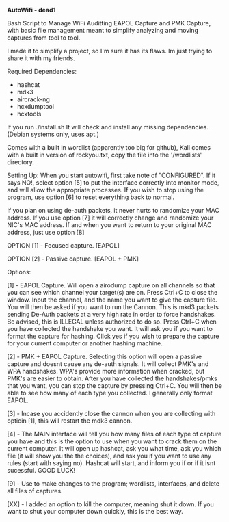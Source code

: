 <b>AutoWifi - dead1</b>

Bash Script to Manage WiFi Auditting
EAPOL Capture and PMK Capture, with basic
file management meant to simplify analyzing
and moving captures from tool to tool.

I made it to simplify a project, so I'm sure it has its flaws.
Im just trying to share it with my friends.

Required Dependencies: 
* hashcat
* mdk3
* aircrack-ng
* hcxdumptool
* hcxtools

If you run ./install.sh
It will check and install any missing dependencies.
(Debian systems only, uses apt.)

Comes with a built in wordlist (apparently too big for github),
Kali comes with a built in version of rockyou.txt, copy the file
into the '/wordlists' directory.

Setting Up:
When you start autowifi, first take note of "CONFIGURED". If
it says NO!, select option [5] to put the interface correctly
into monitor mode, and will allow the appropriate processes. If
you wish to stop using the program, use option [6] to reset
everything back to normal. 

If you plan on using de-auth packets, it never hurts to randomize your 
MAC address. If you use option [7] it will correctly change and 
randomize your NIC's MAC address. If and when you want to return to 
your original MAC address, just use option [8]

OPTION [1] - Focused capture. [EAPOL]

OPTION [2] - Passive capture. [EAPOL + PMK]

Options:

[1] - EAPOL Capture. Will open a airodump capture on all channels
   so that you can see which channel your target(s) are on. Press 
   Ctrl+C to close the window. Input the channel, and the name you
   want to give the capture file. You will then be asked if you want 
   to run the Cannon. This is mkd3 packets sending De-Auth packets at
   a very high rate in order to force handshakes. Be advised, this is 
   ILLEGAL unless authorized to do so. Press Ctrl+C when you have collected
   the handshake you want. It will ask you if you want to format the capture
   for hashing. Click yes if you wish to prepare the capture for your current
   computer or another hashing machine.

 [2] - PMK + EAPOL Capture. Selecting this option will open a passive capture
   and doesnt cause any de-auth signals. It will collect PMK's and WPA handshakes.
   WPA's provide more information when cracked, but PMK's are easier to obtain. After
   you have collected the handshakes/pmks that you want, you can stop the capture
   by pressing Ctrl+C. You will then be able to see how many of each type you collected.
   I generally only format EAPOL.

 [3] - Incase you accidently close the cannon when you are collecting with optioin [1],
   this will restart the mdk3 cannon.

 [4] - The MAIN interface will tell you how many files of each type of capture you have
   and this is the option to use when you want to crack them on the current computer. It
   will open up hashcat, ask you what time, ask you which file (it will show you the
   the choices), and ask you if you want to use any rules (start with saying no).
   Hashcat will start, and inform you if or if it isnt sucessful. GOOD LUCK!
   
 [9] - Use to make changes to the program; wordlists, interfaces, and delete all 
   files of captures.

 [XX] - I added an option to kill the computer, meaning shut it down. If you
   want to shut your computer down quickly, this is the best way.
